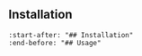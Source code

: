 ## Installation

```{include} ../README.md
:start-after: "## Installation"
:end-before: "## Usage"
```
